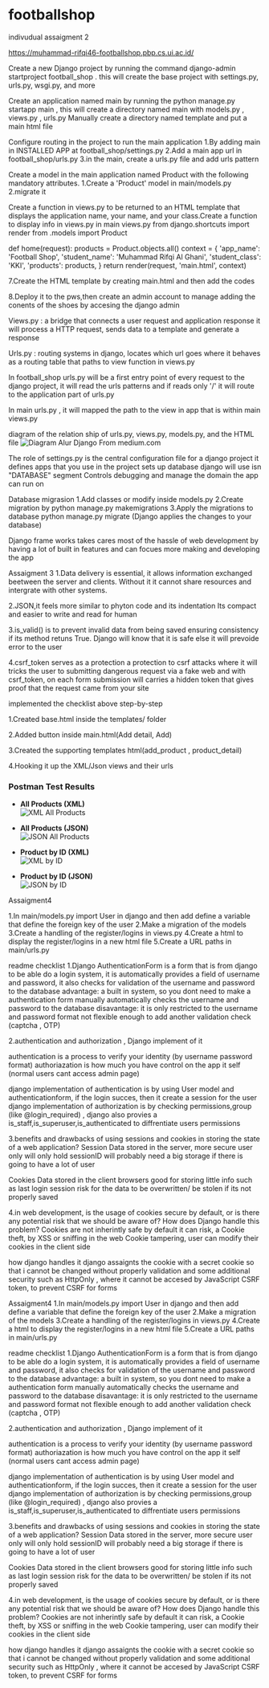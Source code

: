 # footballshop
indivudual assaigment 2


https://muhammad-rifqi46-footballshop.pbp.cs.ui.ac.id/


Create a new Django project by running the command  django-admin startproject football_shop . this will create the base project with settings.py, urls.py, wsgi.py, and more

Create an application named main by running the python manage.py startapp main , this will create a directory named main with models.py , views.py , urls.py 
Manually create a directory named template and put a main html file

Configure routing in the project to run the main application
1.By adding main in INSTALLED APP at football_shop/settings.py
2.Add a main app url in football_shop/urls.py
3.in the main, create a urls.py file and add urls pattern 

Create a model in the main application named Product with the following mandatory attributes.
1.Create a 'Product' model in main/models.py
2.migrate it

Create a function in views.py to be returned to an HTML template that displays the application name, your name, and your class.Create a function to display info in views.py
in main views.py
from django.shortcuts import render
from .models import Product

def home(request):
    products = Product.objects.all()
    context = {
        'app_name': 'Football Shop',
        'student_name': 'Muhammad Rifqi Al Ghani',
        'student_class': 'KKI',
        'products': products,
    }
    return render(request, 'main.html', context)

7.Create the HTML template by creating main.html and then add the codes

8.Deploy it to the pws,then create an admin account to manage adding the conents of the shoes by accesing the django admin

Views.py : a bridge that connects a user request and application response
it will process a HTTP request, sends data to a template and generate a response

Urls.py : routing systems in django, locates which url goes where
it behaves as a routing table that paths to view function in views.py

In football_shop urls.py will be a first entry point of every request to the django project, it will read the urls patterns 
and if reads only '/' it will route to the application part of urls.py

In main urls.py , it will mapped the path to the view in app that is within main views.py

diagram of the relation ship of 
urls.py, views.py, models.py, and the HTML file
![Diagram Alur Django](https://miro.medium.com/v2/resize:fit:720/format:webp/1*8GLGtS0YYD1c8-QQZIshqw.png)
From medium.com

The role of settings.py is the central configuration file for a django project
it defines apps that you use in the project
sets up database django will use isn "DATABASE" segment
Controls debugging and manage the domain the app can run on


Database migrasion
1.Add classes or modify inside models.py
2.Create migration by python manage.py makemigrations
3.Apply the migrations to database python manage.py migrate (Django applies the changes to your database)

Django frame works takes cares most of the hassle of web development by having a lot of built in features and can focues more making and developing the app 









Assaigment 3
1.Data delivery is essential, it allows information exchanged beetween the server and clients. Without it  it cannot share resources and
intergrate with other systems.

2.JSON,it feels more similar to phyton code and its indentation
Its compact and easier to write and read for human

3.is_valid() is to prevent invalid data from being saved ensuring consistency
if its method retuns True. Django will know that it is safe
else it will prevoide error to the user

4.csrf_token serves as a protection a protection to csrf attacks
where it will tricks the user to submitting dangerous request via a fake web
and with csrf_token, on each form submission will carries a hidden token that gives proof that the request came from your site



implemented the checklist above step-by-step

1.Created base.html inside the templates/ folder 

2.Added button inside main.html(Add detail, Add)

3.Created the supporting templates html(add_product , product_detail)

4.Hooking it up the XML/Json views and their urls



### Postman Test Results

- **All Products (XML)**  
  ![XML All Products](screnshots/xml.png)

- **All Products (JSON)**  
  ![JSON All Products](screnshots/json.png)

- **Product by ID (XML)**  
  ![XML by ID](screnshots/xml_by_id1.png)

- **Product by ID (JSON)**  
  ![JSON by ID](screnshots/json_by_id1.png)


Assaigment4


1.In main/models.py import User in django and then add define a variable that define the foreign key of the user
2.Make a migration of the models
3.Create a handling of the register/logins in views.py
4.Create a html to display the register/logins in a new html file
5.Create a URL paths in main/urls.py



readme checklist
1.Django AuthenticationForm is a form that is from django to be able do a login system, it is automatically provides a field of username and password, it also checks for validation of the username and password to the database
advantage:
a built in system, so you dont need to make a authentication form manually
automatically checks the username and password to the database 
disavantage:
it is only restricted to the username and password format
not flexible enough to add another validation check (captcha , OTP)

2.authentication and authorization , Django implement of it

authentication is a process to verify your identity (by username password format)
authoriazation is how much you have control on the app it self (normal users cant access admin page)

django implementation of authentication is by using User model and authenticationform, if the login succes, then it create a session for the user
django implementation of authorization is by checking permissions,group (like @login_required) , django also provies a is_staff,is_superuser,is_authenticated to diffrentiate users permissions

3.benefits and drawbacks of using sessions and cookies in storing the state of a web application?
Session
Data stored in the server,
more secure user only will only hold sessionID
will probably need a big storage if there is going to have a lot of user 

Cookies
Data stored in the client browsers
good for storing little info such as last login session
risk for the data to be overwritten/ be stolen  if its not properly saved

4.in web development, is the usage of cookies secure by default, or is there any potential risk that we should be aware of? How does Django handle this problem?
Cookies are not inherintly safe by default
it can risk, a Cookie theft, by XSS or sniffing in the web
Cookie tampering, user can modify their cookies in the client side

how django handles it
django assaignts the cookie with a secret cookie so that i cannot be changed without properly validation
and some additional security such as
HttpOnly , where it cannot be accesed by JavaScript
CSRF token,  to prevent CSRF for forms






Assaigment4
1.In main/models.py import User in django and then add define a variable that define the foreign key of the user
2.Make a migration of the models
3.Create a handling of the register/logins in views.py
4.Create a html to display the register/logins in a new html file
5.Create a URL paths in main/urls.py

readme checklist
1.Django AuthenticationForm is a form that is from django to be able do a login system, it is automatically provides a field of username and password, it also checks for validation of the username and password to the database
advantage:
a built in system, so you dont need to make a authentication form manually
automatically checks the username and password to the database 
disavantage:
it is only restricted to the username and password format
not flexible enough to add another validation check (captcha , OTP)

2.authentication and authorization , Django implement of it

authentication is a process to verify your identity (by username password format)
authoriazation is how much you have control on the app it self (normal users cant access admin page)

django implementation of authentication is by using User model and authenticationform, if the login succes, then it create a session for the user
django implementation of authorization is by checking permissions,group (like @login_required) , django also provies a is_staff,is_superuser,is_authenticated to diffrentiate users permissions

3.benefits and drawbacks of using sessions and cookies in storing the state of a web application?
Session
Data stored in the server,
more secure user only will only hold sessionID
will probably need a big storage if there is going to have a lot of user 

Cookies
Data stored in the client browsers
good for storing little info such as last login session
risk for the data to be overwritten/ be stolen  if its not properly saved

4.in web development, is the usage of cookies secure by default, or is there any potential risk that we should be aware of? How does Django handle this problem?
Cookies are not inherintly safe by default
it can risk, a Cookie theft, by XSS or sniffing in the web
Cookie tampering, user can modify their cookies in the client side

how django handles it
django assaignts the cookie with a secret cookie so that i cannot be changed without properly validation
and some additional security such as
HttpOnly , where it cannot be accesed by JavaScript
CSRF token,  to prevent CSRF for forms


